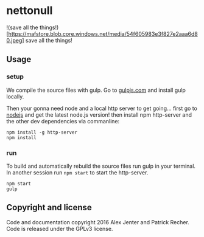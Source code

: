 # nettonull
!(save all the things!)[https://mafstore.blob.core.windows.net/media/54f605983e3f827e2aaa6d80.jpeg]
save all the things!


## Usage

### setup
We compile the source files with gulp. Go to [gulpjs.com](http://gulpjs.com/) and install gulp locally.

Then your gonna need node and a local http server to get going...
first go to [nodejs](https://nodejs.org/en/download/) and get the latest node.js version!
then install npm http-server and the other dev dependencies via commanline:
```
npm install -g http-server
npm install
```

### run
To build and automatically rebuild the source files run gulp in your terminal.
In another session run `npm start` to start the http-server.
```
npm start
gulp
```

## Copyright and license
Code and documentation copyright 2016 Alex Jenter and Patrick Recher. Code is released under the GPLv3 license.
